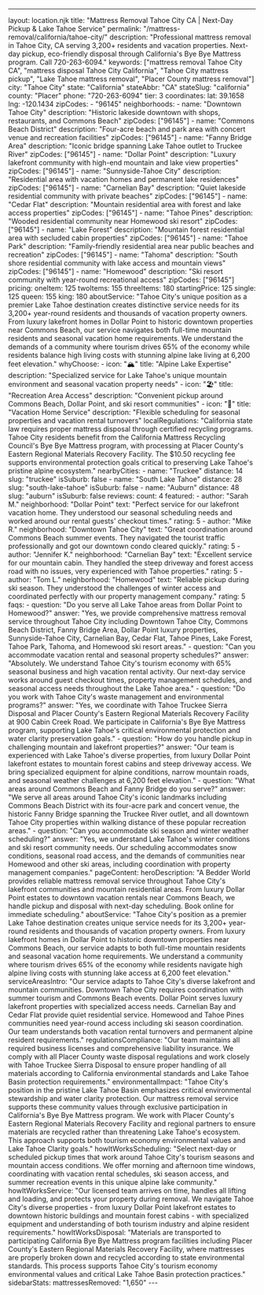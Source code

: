 ---
layout: location.njk
title: "Mattress Removal Tahoe City CA | Next-Day Pickup & Lake Tahoe Service"
permalink: "/mattress-removal/california/tahoe-city/"
description: "Professional mattress removal in Tahoe City, CA serving 3,200+ residents and vacation properties. Next-day pickup, eco-friendly disposal through California's Bye Bye Mattress program. Call 720-263-6094." keywords: ["mattress removal Tahoe City CA", "mattress disposal Tahoe City California", "Tahoe City mattress pickup", "Lake Tahoe mattress removal", "Placer County mattress removal"]
city: "Tahoe City" state: "California" stateAbbr: "CA" stateSlug: "california" county: "Placer" phone: "720-263-6094" tier: 3 coordinates: lat: 39.1658 lng: -120.1434 zipCodes: - "96145" neighborhoods: - name: "Downtown Tahoe City" description: "Historic lakeside downtown with shops, restaurants, and Commons Beach" zipCodes: ["96145"] - name: "Commons Beach District" description: "Four-acre beach and park area with concert venue and recreation facilities" zipCodes: ["96145"] - name: "Fanny Bridge Area" description: "Iconic bridge spanning Lake Tahoe outlet to Truckee River" zipCodes: ["96145"] - name: "Dollar Point" description: "Luxury lakefront community with high-end mountain and lake view properties" zipCodes: ["96145"] - name: "Sunnyside-Tahoe City" description: "Residential area with vacation homes and permanent lake residences" zipCodes: ["96145"] - name: "Carnelian Bay" description: "Quiet lakeside residential community with private beaches" zipCodes: ["96145"] - name: "Cedar Flat" description: "Mountain residential area with forest and lake access properties" zipCodes: ["96145"] - name: "Tahoe Pines" description: "Wooded residential community near Homewood ski resort" zipCodes: ["96145"] - name: "Lake Forest" description: "Mountain forest residential area with secluded cabin properties" zipCodes: ["96145"] - name: "Tahoe Park" description: "Family-friendly residential area near public beaches and recreation" zipCodes: ["96145"] - name: "Tahoma" description: "South shore residential community with lake access and mountain views" zipCodes: ["96145"] - name: "Homewood" description: "Ski resort community with year-round recreational access" zipCodes: ["96145"] pricing: oneItem: 125 twoItems: 155 threeItems: 180 startingPrice: 125 single: 125 queen: 155 king: 180 aboutService: "Tahoe City's unique position as a premier Lake Tahoe destination creates distinctive service needs for its 3,200+ year-round residents and thousands of vacation property owners. From luxury lakefront homes in Dollar Point to historic downtown properties near Commons Beach, our service navigates both full-time mountain residents and seasonal vacation home requirements. We understand the demands of a community where tourism drives 65% of the economy while residents balance high living costs with stunning alpine lake living at 6,200 feet elevation." whyChoose: - icon: "🏔️" title: "Alpine Lake Expertise" description: "Specialized service for Lake Tahoe's unique mountain environment and seasonal vacation property needs" - icon: "🏖️" title: "Recreation Area Access" description: "Convenient pickup around Commons Beach, Dollar Point, and ski resort communities" - icon: "🏡" title: "Vacation Home Service" description: "Flexible scheduling for seasonal properties and vacation rental turnovers" localRegulations: "California state law requires proper mattress disposal through certified recycling programs. Tahoe City residents benefit from the California Mattress Recycling Council's Bye Bye Mattress program, with processing at Placer County's Eastern Regional Materials Recovery Facility. The $10.50 recycling fee supports environmental protection goals critical to preserving Lake Tahoe's pristine alpine ecosystem." nearbyCities: - name: "Truckee" distance: 14 slug: "truckee" isSuburb: false - name: "South Lake Tahoe" distance: 28 slug: "south-lake-tahoe" isSuburb: false - name: "Auburn" distance: 48 slug: "auburn" isSuburb: false reviews: count: 4 featured: - author: "Sarah M." neighborhood: "Dollar Point" text: "Perfect service for our lakefront vacation home. They understood our seasonal scheduling needs and worked around our rental guests' checkout times." rating: 5 - author: "Mike R." neighborhood: "Downtown Tahoe City" text: "Great coordination around Commons Beach summer events. They navigated the tourist traffic professionally and got our downtown condo cleared quickly." rating: 5 - author: "Jennifer K." neighborhood: "Carnelian Bay" text: "Excellent service for our mountain cabin. They handled the steep driveway and forest access road with no issues, very experienced with Tahoe properties." rating: 5 - author: "Tom L." neighborhood: "Homewood" text: "Reliable pickup during ski season. They understood the challenges of winter access and coordinated perfectly with our property management company." rating: 5 faqs: - question: "Do you serve all Lake Tahoe areas from Dollar Point to Homewood?" answer: "Yes, we provide comprehensive mattress removal service throughout Tahoe City including Downtown Tahoe City, Commons Beach District, Fanny Bridge Area, Dollar Point luxury properties, Sunnyside-Tahoe City, Carnelian Bay, Cedar Flat, Tahoe Pines, Lake Forest, Tahoe Park, Tahoma, and Homewood ski resort areas." - question: "Can you accommodate vacation rental and seasonal property schedules?" answer: "Absolutely. We understand Tahoe City's tourism economy with 65% seasonal business and high vacation rental activity. Our next-day service works around guest checkout times, property management schedules, and seasonal access needs throughout the Lake Tahoe area." - question: "Do you work with Tahoe City's waste management and environmental programs?" answer: "Yes, we coordinate with Tahoe Truckee Sierra Disposal and Placer County's Eastern Regional Materials Recovery Facility at 900 Cabin Creek Road. We participate in California's Bye Bye Mattress program, supporting Lake Tahoe's critical environmental protection and water clarity preservation goals." - question: "How do you handle pickup in challenging mountain and lakefront properties?" answer: "Our team is experienced with Lake Tahoe's diverse properties, from luxury Dollar Point lakefront estates to mountain forest cabins and steep driveway access. We bring specialized equipment for alpine conditions, narrow mountain roads, and seasonal weather challenges at 6,200 feet elevation." - question: "What areas around Commons Beach and Fanny Bridge do you serve?" answer: "We serve all areas around Tahoe City's iconic landmarks including Commons Beach District with its four-acre park and concert venue, the historic Fanny Bridge spanning the Truckee River outlet, and all downtown Tahoe City properties within walking distance of these popular recreation areas." - question: "Can you accommodate ski season and winter weather scheduling?" answer: "Yes, we understand Lake Tahoe's winter conditions and ski resort community needs. Our scheduling accommodates snow conditions, seasonal road access, and the demands of communities near Homewood and other ski areas, including coordination with property management companies." pageContent: heroDescription: "A Bedder World provides reliable mattress removal service throughout Tahoe City's lakefront communities and mountain residential areas. From luxury Dollar Point estates to downtown vacation rentals near Commons Beach, we handle pickup and disposal with next-day scheduling. Book online for immediate scheduling." aboutService: "Tahoe City's position as a premier Lake Tahoe destination creates unique service needs for its 3,200+ year-round residents and thousands of vacation property owners. From luxury lakefront homes in Dollar Point to historic downtown properties near Commons Beach, our service adapts to both full-time mountain residents and seasonal vacation home requirements. We understand a community where tourism drives 65% of the economy while residents navigate high alpine living costs with stunning lake access at 6,200 feet elevation." serviceAreasIntro: "Our service adapts to Tahoe City's diverse lakefront and mountain communities. Downtown Tahoe City requires coordination with summer tourism and Commons Beach events. Dollar Point serves luxury lakefront properties with specialized access needs. Carnelian Bay and Cedar Flat provide quiet residential service. Homewood and Tahoe Pines communities need year-round access including ski season coordination. Our team understands both vacation rental turnovers and permanent alpine resident requirements." regulationsCompliance: "Our team maintains all required business licenses and comprehensive liability insurance. We comply with all Placer County waste disposal regulations and work closely with Tahoe Truckee Sierra Disposal to ensure proper handling of all materials according to California environmental standards and Lake Tahoe Basin protection requirements." environmentalImpact: "Tahoe City's position in the pristine Lake Tahoe Basin emphasizes critical environmental stewardship and water clarity protection. Our mattress removal service supports these community values through exclusive participation in California's Bye Bye Mattress program. We work with Placer County's Eastern Regional Materials Recovery Facility and regional partners to ensure materials are recycled rather than threatening Lake Tahoe's ecosystem. This approach supports both tourism economy environmental values and Lake Tahoe Clarity goals." howItWorksScheduling: "Select next-day or scheduled pickup times that work around Tahoe City's tourism seasons and mountain access conditions. We offer morning and afternoon time windows, coordinating with vacation rental schedules, ski season access, and summer recreation events in this unique alpine lake community." howItWorksService: "Our licensed team arrives on time, handles all lifting and loading, and protects your property during removal. We navigate Tahoe City's diverse properties - from luxury Dollar Point lakefront estates to downtown historic buildings and mountain forest cabins - with specialized equipment and understanding of both tourism industry and alpine resident requirements." howItWorksDisposal: "Materials are transported to participating California Bye Bye Mattress program facilities including Placer County's Eastern Regional Materials Recovery Facility, where mattresses are properly broken down and recycled according to state environmental standards. This process supports Tahoe City's tourism economy environmental values and critical Lake Tahoe Basin protection practices." sidebarStats: mattressesRemoved: "1,650" ---